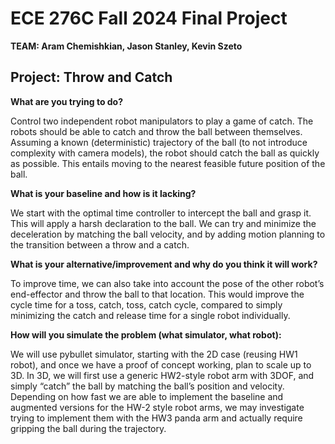 # ECE 276C Fall 2024 Final Project
**TEAM: Aram Chemishkian, Jason Stanley, Kevin Szeto**
## Project: Throw and Catch

**What are you trying to do?** 

Control two independent robot manipulators to play a game of catch. The robots should be able to catch and throw the ball between themselves. Assuming a known (deterministic) trajectory of the ball (to not introduce complexity with camera models), the robot should catch the ball as quickly as possible. This entails moving to the nearest feasible future position of the ball.

**What is your baseline and how is it lacking?**

We start with the optimal time controller to intercept the ball and grasp it. This will apply a harsh declaration to the ball. We can try and minimize the deceleration by matching the ball velocity, and by adding motion planning to the transition between a throw and a catch. 

**What is your alternative/improvement and why do you think it will work?**

To improve time, we can also take into account the pose of the other robot’s end-effector and throw the ball to that location. This would improve the cycle time for a toss, catch, toss, catch cycle, compared to simply minimizing the catch and release time for a single robot individually. 

**How will you simulate the problem (what simulator, what robot):**

We will use pybullet simulator, starting with the 2D case (reusing HW1 robot), and once we have a proof of concept working, plan to scale up to 3D. In 3D, we will first use a generic HW2-style robot arm with 3DOF, and simply “catch” the ball by matching the ball’s position and velocity. Depending on how fast we are able to implement the baseline and augmented versions for the HW-2 style robot arms, we may investigate trying to implement them with the HW3 panda arm and actually require gripping the ball during the trajectory.

